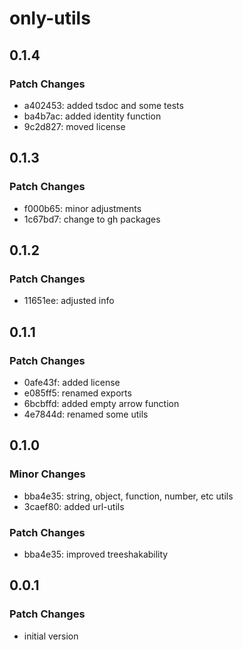 # only-utils

## 0.1.4

### Patch Changes

- a402453: added tsdoc and some tests
- ba4b7ac: added identity function
- 9c2d827: moved license

## 0.1.3

### Patch Changes

- f000b65: minor adjustments
- 1c67bd7: change to gh packages

## 0.1.2

### Patch Changes

- 11651ee: adjusted info

## 0.1.1

### Patch Changes

- 0afe43f: added license
- e085ff5: renamed exports
- 6bcbffd: added empty arrow function
- 4e7844d: renamed some utils

## 0.1.0

### Minor Changes

- bba4e35: string, object, function, number, etc utils
- 3caef80: added url-utils

### Patch Changes

- bba4e35: improved treeshakability

## 0.0.1

### Patch Changes

- initial version

